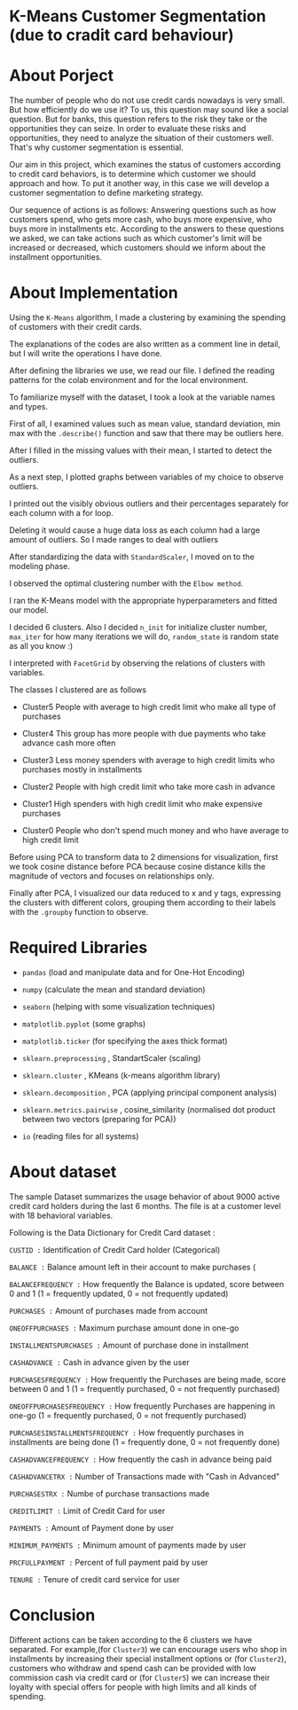 # K-Means Customer Segmentation (due to cradit card behaviour)

# About Porject

The number of people who do not use credit cards nowadays is very small. But how efficiently do we use it? To us, this question may sound like a social question. But for banks, this question refers to the risk they take or the opportunities they can seize. In order to evaluate these risks and opportunities, they need to analyze the situation of their customers well. That's why customer segmentation is essential.  

Our aim in this project, which examines the status of customers according to credit card behaviors, is to determine which customer we should approach and how. To put it another way, in this case we will  develop a customer segmentation to define marketing strategy. 

Our sequence of actions is as follows: Answering questions such as how customers spend, who gets more cash, who buys more expensive, who buys more in installments etc. According to the answers to these questions we asked, we can take actions such as which customer's limit will be increased or decreased, which customers should we inform about the installment opportunities.

# About Implementation

Using the `K-Means` algorithm, I made a clustering by examining the spending of customers with their credit cards.

The explanations of the codes are also written as a comment line in detail, but I will write the operations I have done.

After defining the libraries we use, we read our file. I defined the reading patterns for the colab environment and for the local environment.

To familiarize myself with the dataset, I took a look at the variable names and types.

First of all, I examined values such as mean value, standard deviation, min max with the `.describe()` function and saw that there may be outliers here.

After I filled in the missing values with their mean, I started to detect the outliers.

As a next step, I plotted graphs between variables of my choice to observe outliers.

I printed out the visibly obvious outliers and their percentages separately for each column with a for loop.

Deleting it would cause a huge data loss as each column had a large amount of outliers. So I made ranges to deal with outliers

After standardizing the data with `StandardScaler`, I moved on to the modeling phase.

I observed the optimal clustering number with the `Elbow method`.

I ran the K-Means model with the appropriate hyperparameters and fitted our model.

I decided 6 clusters. Also I decided `n_init` for initialize cluster number, `max_iter` for how many iterations we will do, `random_state` is random state as all you know :)

I interpreted with `FacetGrid` by observing the relations of clusters with variables. 

The classes I clustered are as follows

* Cluster5 People with average to high credit limit who make all type of purchases

* Cluster4 This group has more people with due payments who take advance cash more often

* Cluster3 Less money spenders with average to high credit limits who purchases mostly in installments

* Cluster2 People with high credit limit who take more cash in advance

* Cluster1 High spenders with high credit limit who make expensive purchases

* Cluster0 People who don't spend much money and who have average to high credit limit

Before using PCA to transform data to 2 dimensions for visualization, first we took cosine distance before PCA because cosine distance kills the magnitude of vectors and focuses on relationships only.

Finally after PCA, I visualized our data reduced to x and y tags, expressing the clusters with different colors, grouping them according to their labels with the `.groupby` function to observe.


# Required Libraries 

* `pandas`  (load and manipulate data and for One-Hot Encoding)

* `numpy`  (calculate the mean and standard deviation)

* `seaborn` (helping with some visualization techniques)

* `matplotlib.pyplot` (some graphs)

* `matplotlib.ticker`  (for specifying the axes thick format)

* `sklearn.preprocessing` , StandartScaler (scaling)

* `sklearn.cluster` , KMeans (k-means algorithm library)

* `sklearn.decomposition` , PCA (applying principal component analysis)

* `sklearn.metrics.pairwise` , cosine_similarity (normalised dot product between two vectors (preparing for PCA))

* `io` (reading files for all systems)


# About dataset
The sample Dataset summarizes the usage behavior of about 9000 active credit card holders during the last 6 months. The file is at a customer level with 18 behavioral variables.


Following is the Data Dictionary for Credit Card dataset :

`CUSTID :` Identification of Credit Card holder (Categorical)

`BALANCE :` Balance amount left in their account to make purchases (

`BALANCEFREQUENCY :` How frequently the Balance is updated, score between 0 and 1 (1 = frequently updated, 0 = not frequently updated)

`PURCHASES :` Amount of purchases made from account

`ONEOFFPURCHASES :` Maximum purchase amount done in one-go

`INSTALLMENTSPURCHASES :` Amount of purchase done in installment

`CASHADVANCE :` Cash in advance given by the user

`PURCHASESFREQUENCY :` How frequently the Purchases are being made, score between 0 and 1 (1 = frequently purchased, 0 = not frequently purchased)

`ONEOFFPURCHASESFREQUENCY :` How frequently Purchases are happening in one-go (1 = frequently purchased, 0 = not frequently purchased)

`PURCHASESINSTALLMENTSFREQUENCY :` How frequently purchases in installments are being done (1 = frequently done, 0 = not frequently done)

`CASHADVANCEFREQUENCY :` How frequently the cash in advance being paid

`CASHADVANCETRX :` Number of Transactions made with "Cash in Advanced"

`PURCHASESTRX :` Numbe of purchase transactions made

`CREDITLIMIT :` Limit of Credit Card for user

`PAYMENTS :` Amount of Payment done by user

`MINIMUM_PAYMENTS :` Minimum amount of payments made by user

`PRCFULLPAYMENT :` Percent of full payment paid by user

`TENURE :` Tenure of credit card service for user

# Conclusion

Different actions can be taken according to the 6 clusters we have separated. For example,(for `Cluster3`) we can encourage users who shop in installments by increasing their special installment options or (for `Cluster2`), customers who withdraw and spend cash can be provided with low commission cash via credit card or (for `Cluster5`) we can increase their loyalty with special offers for people with high limits and all kinds of spending.






